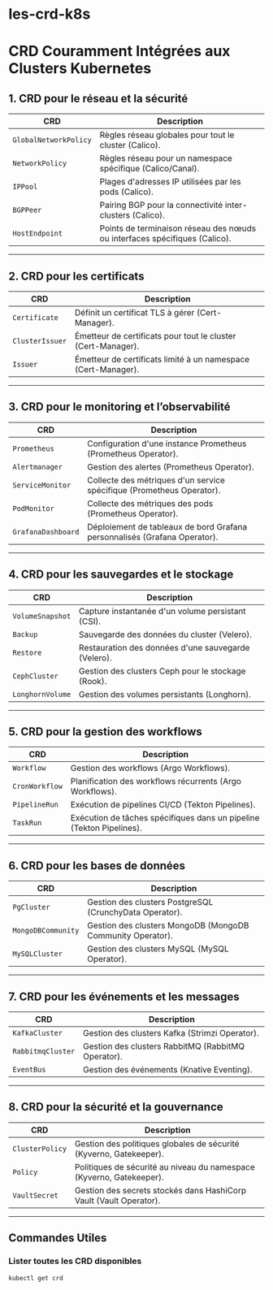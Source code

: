 # les-crd-k8s
# CRD Couramment Intégrées aux Clusters Kubernetes

## 1. CRD pour le réseau et la sécurité
| **CRD**               | **Description**                                                              |
|------------------------|------------------------------------------------------------------------------|
| `GlobalNetworkPolicy`  | Règles réseau globales pour tout le cluster (Calico).                       |
| `NetworkPolicy`        | Règles réseau pour un namespace spécifique (Calico/Canal).                 |
| `IPPool`               | Plages d'adresses IP utilisées par les pods (Calico).                      |
| `BGPPeer`              | Pairing BGP pour la connectivité inter-clusters (Calico).                  |
| `HostEndpoint`         | Points de terminaison réseau des nœuds ou interfaces spécifiques (Calico).  |

---

## 2. CRD pour les certificats
| **CRD**             | **Description**                                                               |
|---------------------|-------------------------------------------------------------------------------|
| `Certificate`       | Définit un certificat TLS à gérer (Cert-Manager).                            |
| `ClusterIssuer`     | Émetteur de certificats pour tout le cluster (Cert-Manager).                 |
| `Issuer`            | Émetteur de certificats limité à un namespace (Cert-Manager).               |

---

## 3. CRD pour le monitoring et l’observabilité
| **CRD**             | **Description**                                                               |
|---------------------|-------------------------------------------------------------------------------|
| `Prometheus`        | Configuration d'une instance Prometheus (Prometheus Operator).               |
| `Alertmanager`      | Gestion des alertes (Prometheus Operator).                                   |
| `ServiceMonitor`    | Collecte des métriques d'un service spécifique (Prometheus Operator).        |
| `PodMonitor`        | Collecte des métriques des pods (Prometheus Operator).                       |
| `GrafanaDashboard`  | Déploiement de tableaux de bord Grafana personnalisés (Grafana Operator).    |

---

## 4. CRD pour les sauvegardes et le stockage
| **CRD**             | **Description**                                                               |
|---------------------|-------------------------------------------------------------------------------|
| `VolumeSnapshot`    | Capture instantanée d'un volume persistant (CSI).                            |
| `Backup`            | Sauvegarde des données du cluster (Velero).                                  |
| `Restore`           | Restauration des données d'une sauvegarde (Velero).                          |
| `CephCluster`       | Gestion des clusters Ceph pour le stockage (Rook).                           |
| `LonghornVolume`    | Gestion des volumes persistants (Longhorn).                                  |

---

## 5. CRD pour la gestion des workflows
| **CRD**             | **Description**                                                               |
|---------------------|-------------------------------------------------------------------------------|
| `Workflow`          | Gestion des workflows (Argo Workflows).                                      |
| `CronWorkflow`      | Planification des workflows récurrents (Argo Workflows).                     |
| `PipelineRun`       | Exécution de pipelines CI/CD (Tekton Pipelines).                             |
| `TaskRun`           | Exécution de tâches spécifiques dans un pipeline (Tekton Pipelines).         |

---

## 6. CRD pour les bases de données
| **CRD**             | **Description**                                                               |
|---------------------|-------------------------------------------------------------------------------|
| `PgCluster`         | Gestion des clusters PostgreSQL (CrunchyData Operator).                      |
| `MongoDBCommunity`  | Gestion des clusters MongoDB (MongoDB Community Operator).                   |
| `MySQLCluster`      | Gestion des clusters MySQL (MySQL Operator).                                 |

---

## 7. CRD pour les événements et les messages
| **CRD**             | **Description**                                                               |
|---------------------|-------------------------------------------------------------------------------|
| `KafkaCluster`      | Gestion des clusters Kafka (Strimzi Operator).                               |
| `RabbitmqCluster`   | Gestion des clusters RabbitMQ (RabbitMQ Operator).                           |
| `EventBus`          | Gestion des événements (Knative Eventing).                                   |

---

## 8. CRD pour la sécurité et la gouvernance
| **CRD**             | **Description**                                                               |
|---------------------|-------------------------------------------------------------------------------|
| `ClusterPolicy`     | Gestion des politiques globales de sécurité (Kyverno, Gatekeeper).           |
| `Policy`            | Politiques de sécurité au niveau du namespace (Kyverno, Gatekeeper).         |
| `VaultSecret`       | Gestion des secrets stockés dans HashiCorp Vault (Vault Operator).           |

---

## Commandes Utiles

### Lister toutes les CRD disponibles
```bash
kubectl get crd
